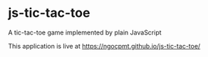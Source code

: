 # js-tic-tac-toe
A tic-tac-toe game implemented by plain JavaScript

This application is live at https://ngocpmt.github.io/js-tic-tac-toe/
